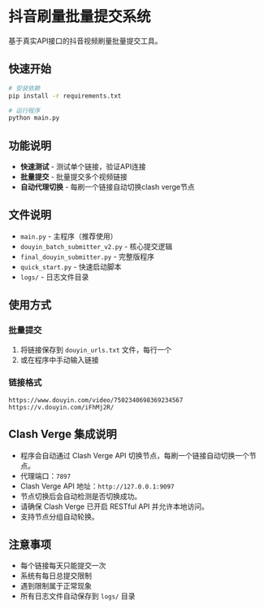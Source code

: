 # 抖音刷量批量提交系统

基于真实API接口的抖音视频刷量批量提交工具。

## 快速开始

```bash
# 安装依赖
pip install -r requirements.txt

# 运行程序
python main.py
```

## 功能说明

- **快速测试** - 测试单个链接，验证API连接
- **批量提交** - 批量提交多个视频链接
- **自动代理切换** - 每刷一个链接自动切换clash verge节点

## 文件说明

- `main.py` - 主程序（推荐使用）
- `douyin_batch_submitter_v2.py` - 核心提交逻辑
- `final_douyin_submitter.py` - 完整版程序
- `quick_start.py` - 快速启动脚本
- `logs/` - 日志文件目录

## 使用方式

### 批量提交
1. 将链接保存到 `douyin_urls.txt` 文件，每行一个
2. 或在程序中手动输入链接

### 链接格式
```
https://www.douyin.com/video/7502340698369234567
https://v.douyin.com/iFhMj2R/
```

## Clash Verge 集成说明

- 程序会自动通过 Clash Verge API 切换节点，每刷一个链接自动切换一个节点。
- 代理端口：`7897`
- Clash Verge API 地址：`http://127.0.0.1:9097`
- 节点切换后会自动检测是否切换成功。
- 请确保 Clash Verge 已开启 RESTful API 并允许本地访问。
- 支持节点分组自动轮换。

## 注意事项

- 每个链接每天只能提交一次
- 系统有每日总提交限制
- 遇到限制属于正常现象
- 所有日志文件自动保存到 `logs/` 目录 